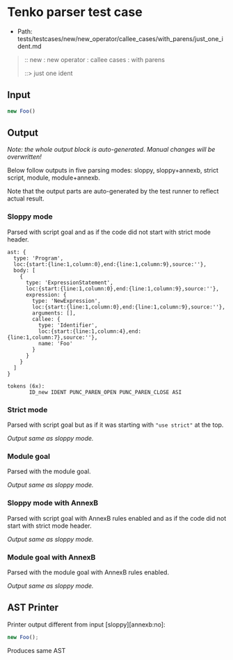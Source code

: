 # Tenko parser test case

- Path: tests/testcases/new/new_operator/callee_cases/with_parens/just_one_ident.md

> :: new : new operator : callee cases : with parens
>
> ::> just one ident

## Input

`````js
new Foo()
`````

## Output

_Note: the whole output block is auto-generated. Manual changes will be overwritten!_

Below follow outputs in five parsing modes: sloppy, sloppy+annexb, strict script, module, module+annexb.

Note that the output parts are auto-generated by the test runner to reflect actual result.

### Sloppy mode

Parsed with script goal and as if the code did not start with strict mode header.

`````
ast: {
  type: 'Program',
  loc:{start:{line:1,column:0},end:{line:1,column:9},source:''},
  body: [
    {
      type: 'ExpressionStatement',
      loc:{start:{line:1,column:0},end:{line:1,column:9},source:''},
      expression: {
        type: 'NewExpression',
        loc:{start:{line:1,column:0},end:{line:1,column:9},source:''},
        arguments: [],
        callee: {
          type: 'Identifier',
          loc:{start:{line:1,column:4},end:{line:1,column:7},source:''},
          name: 'Foo'
        }
      }
    }
  ]
}

tokens (6x):
       ID_new IDENT PUNC_PAREN_OPEN PUNC_PAREN_CLOSE ASI
`````

### Strict mode

Parsed with script goal but as if it was starting with `"use strict"` at the top.

_Output same as sloppy mode._

### Module goal

Parsed with the module goal.

_Output same as sloppy mode._

### Sloppy mode with AnnexB

Parsed with script goal with AnnexB rules enabled and as if the code did not start with strict mode header.

_Output same as sloppy mode._

### Module goal with AnnexB

Parsed with the module goal with AnnexB rules enabled.

_Output same as sloppy mode._

## AST Printer

Printer output different from input [sloppy][annexb:no]:

````js
new Foo();
````

Produces same AST
